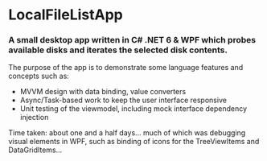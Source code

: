 # LocalFileListApp
### A small desktop app written in C# .NET 6 &amp; WPF which probes available disks and iterates the selected disk contents.

The purpose of the app is to demonstrate some language features and concepts such as:

- MVVM design with data binding, value converters
- Async/Task-based work to keep the user interface responsive
- Unit testing of the viewmodel, including mock interface dependency injection

Time taken: about one and a half days... much of which was debugging visual elements in WPF, such as binding of icons for the TreeViewItems and DataGridItems...
